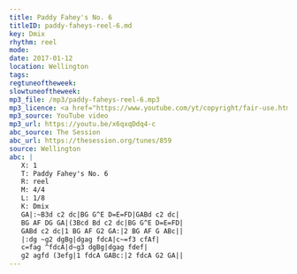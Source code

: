 ```yaml
---
title: Paddy Fahey's No. 6
titleID: paddy-faheys-reel-6.md
key: Dmix
rhythm: reel
mode:
date: 2017-01-12
location: Wellington
tags:
regtuneoftheweek:
slowtuneoftheweek:
mp3_file: /mp3/paddy-faheys-reel-6.mp3
mp3_licence: <a href="https://www.youtube.com/yt/copyright/fair-use.html">YouTube Fair Use</a>
mp3_source: YouTube video
mp3_url: https://youtu.be/x6qxqDdq4-c
abc_source: The Session
abc_url: https://thesession.org/tunes/859
source: Wellington
abc: |
   X: 1
   T: Paddy Fahey's No. 6
   R: reel
   M: 4/4
   L: 1/8
   K: Dmix
   GA|:~B3d c2 dc|BG G^E D=E=FD|GABd c2 dc|
   BG AF DG GA|(3Bcd Bd c2 dc|BG G^E D=E=FD|
   GABd c2 dc|1 BG AF G2 GA:|2 BG AF G ABc||
   |:dg ~g2 dgBg|dgag fdcA|c~=f3 cfAf|
   c=fag ^fdcA|d~g3 dgBg|dgag fdef|
   g2 agfd (3efg|1 fdcA GABc:|2 fdcA G2 GA||
---
```

